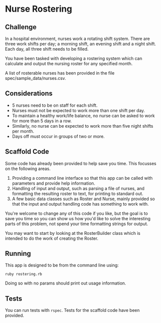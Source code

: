 # Nurse Rostering

## Challenge

In a hospital environment, nurses work a rotating shift system. There are three work shifts per day; a morning shift, an evening shift and a night shift. Each day, all three shift needs to be filled.

You have been tasked with developing a rostering system which can calculate and output the nursing roster for any specified month.

A list of rosterable nurses has been provided in the file spec/sample_data/nurses.csv.

## Considerations

- 5 nurses need to be on staff for each shift.
- Nurses must not be expected to work more than one shift per day.
- To maintain a healthy work/life balance, no nurse can be asked to work for more than 5 days in a row.
- Similarly, no nurse can be expected to work more than five night shifts per month.
- Days off must occur in groups of two or more.

## Scaffold Code

Some code has already been provided to help save you time. This focusses on the following areas.

1. Providing a command line interface so that this app can be called with parameters and provide help information.
2. Handling of input and output, such as parsing a file of nurses, and formatting the resulting roster to text, for printing to standard out.
3. A few basic data classes such as Roster and Nurse, mainly provided so that the input and output handling code has something to work with.

You're welcome to change any of this code if you like, but the goal is to save you time so you can show us how you'd like to solve the interesting parts of this problem, not spend your time formatting strings for output.

You may want to start by looking at the RosterBuilder class which is intended to do the work of creating the Roster.

## Running

This app is designed to be from the command line using:

```
ruby rostering.rb
```

Doing so with no params should print out usage information.

## Tests

You can run tests with `rspec`. Tests for the scaffold code have been provided.
